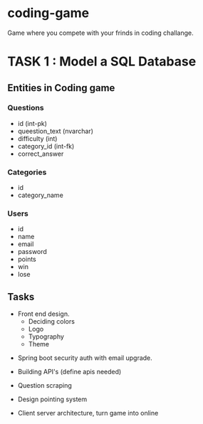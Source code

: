 # coding-game

Game where you compete with your frinds in coding challange.

# TASK 1 : Model a SQL Database

## Entities in Coding game

### Questions

- id (int-pk)
- queestion_text (nvarchar)
- difficulty (int)
- category_id (int-fk)
- correct_answer

### Categories

- id
- category_name

### Users

- id
- name
- email
- password
- points
- win
- lose

## Tasks

- Front end design.
  - Deciding colors
  - Logo
  * Typography
  * Theme

* Spring boot security auth with email upgrade.

* Building API's (define apis needed)

* Question scraping

* Design pointing system

* Client server architecture, turn game into online
